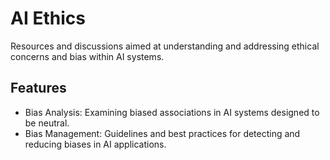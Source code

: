 # AI Ethics

Resources and discussions aimed at understanding and addressing ethical concerns and bias within AI systems.

## Features

- Bias Analysis: Examining biased associations in AI systems designed to be neutral.
- Bias Management: Guidelines and best practices for detecting and reducing biases in AI applications.
